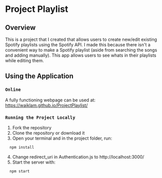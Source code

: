 # Project Playlist

## Overview

This is a project that I created that allows users to create new/edit existing Spotify playlists using the Spotify API. I made this because there isn't a convenient way to make a Spotify playlist (aside from searching the songs and adding manually). This app allows users to see whats in their playlists while editing them.

## Using the Application

### `Online`

A fully functioning webpage can be used at: https://waiklam.github.io/ProjectPlaylist/

### `Running the Project Locally`

1. Fork the repository
2. Clone the repository or download it
3. Open your terminal and in the project folder, run:
```bash
  npm install
```
4. Change redirect_uri in Authentication.js to http://localhost:3000/
5. Start the server with:
```bash
  npm start
```